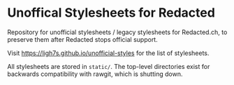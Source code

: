 # Unoffical Stylesheets for Redacted

Repository for unofficial stylesheets / legacy stylesheets for Redacted.ch,
to preserve them after Redacted stops official support.

Visit https://ligh7s.github.io/unofficial-styles for the list of stylesheets.

All stylesheets are stored in `static/`. The top-level directories exist for backwards 
compatibility with rawgit, which is shutting down.
